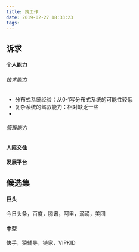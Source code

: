 ```yaml
---
title: 找工作
date: 2019-02-27 18:33:23
tags:
---
```


## 诉求

#### 个人能力

###### 技术能力

* 分布式系统经验：从0-1写分布式系统的可能性较低
* 复杂系统的驾驭能力：相对缺乏一些
* ​

###### 管理能力



#### 人际交往

#### 发展平台



## 候选集

#### 巨头

今日头条，百度，腾讯，阿里，滴滴，美团

#### 中型

快手，猿辅导，链家，VIPKID

